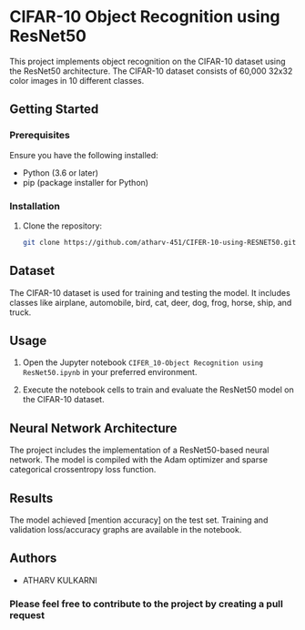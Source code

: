 # CIFAR-10 Object Recognition using ResNet50

This project implements object recognition on the CIFAR-10 dataset using the ResNet50 architecture. The CIFAR-10 dataset consists of 60,000 32x32 color images in 10 different classes.

## Getting Started

### Prerequisites

Ensure you have the following installed:

- Python (3.6 or later)
- pip (package installer for Python)

### Installation

1. Clone the repository:

    ```bash
    git clone https://github.com/atharv-451/CIFER-10-using-RESNET50.git
    ```
    
## Dataset

The CIFAR-10 dataset is used for training and testing the model. It includes classes like airplane, automobile, bird, cat, deer, dog, frog, horse, ship, and truck.

## Usage

1. Open the Jupyter notebook `CIFER_10-Object Recognition using ResNet50.ipynb` in your preferred environment.

2. Execute the notebook cells to train and evaluate the ResNet50 model on the CIFAR-10 dataset.

## Neural Network Architecture

The project includes the implementation of a ResNet50-based neural network. The model is compiled with the Adam optimizer and sparse categorical crossentropy loss function.

## Results

The model achieved [mention accuracy] on the test set. Training and validation loss/accuracy graphs are available in the notebook.

## Authors

- ATHARV KULKARNI

### Please feel free to contribute to the project by creating a pull request
